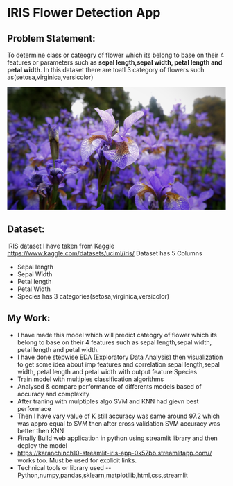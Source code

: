 #  IRIS Flower Detection App
## Problem Statement:
To determine class or cateogry of flower which its belong to base on their 4 features or parameters such as **sepal length,sepal width, petal length and petal width**.
In this dataset there are toatl 3 category of flowers such as(setosa,virginica,versicolor)

![Semantic description of image](flower.jpg "Image Title")
## Dataset:
IRIS dataset I have taken from Kaggle 
<https://www.kaggle.com/datasets/uciml/iris/>
Dataset has 5 Columns
- Sepal length
- Sepal Width
- Petal length
- Petal Width
- Species has 3 categories(setosa,virginica,versicolor)
## My Work:
- I have made this model which will predict cateogry of flower which its belong to base on their 4 features such as sepal length,sepal width, petal length and petal width.
- I have done stepwise EDA (Exploratory Data Analysis) then visualization to get some idea about imp features and correlation sepal length,sepal width, petal length and petal width with output feature Species
- Train model with multiples classification algorithms
- Analysed & compare performance of differents models based of accuracy and complexity
- After traning with mulptiples algo SVM and KNN had gievn best performace 
- Then I have vary value of K still accuracy was same around 97.2 which was appro equal to SVM  then after cross validation SVM accuracy was better then KNN
- Finally Build web application in python using streamlit library and then deploy the model 
- <https://karanchinch10-streamlit-iris-app-0k57bb.streamlitapp.com//> works too. Must be used for explicit links.
- Technical tools or library used --Python,numpy,pandas,sklearn,matplotllib,html,css,streamlit 
